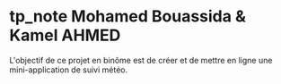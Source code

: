 # tp_note Mohamed Bouassida & Kamel AHMED
L'objectif de ce projet en binôme  est de créer et de mettre en ligne une mini-application de suivi météo. 
